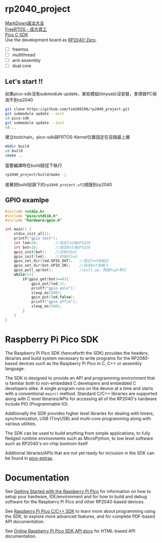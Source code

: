 # rp2040_project
[MarkDown語法大全](https://hackmd.io/@mrcoding/ryZE7k8cN)  
[FreeRTOS - 成大資工](https://wiki.csie.ncku.edu.tw/embedded/freertos)  
[Pico C SDK](https://www.raspberrypi.com/documentation/pico-sdk/hardware.html)  
Use the development board as [RP2040-Zero](https://www.waveshare.net/wiki/RP2040-Zero).  
- [ ] freertos 
- [ ] multithread
- [ ] arm assembly
- [ ] dual core
## Let's start !!  
如果pico-sdk沒有submodule update，某些模組(tinyusb)沒安裝，會導致PC偵測不到rp2040  
```bash
git clone https://github.com/tim108108/rp2040_project.git
git submodule update --init 
cd pico-sdk
git submodule update --init
cd ..
```
建立toolchain，pico-sdk與FRTOS-Kernel位置固定在目錄最上層  
```bash
mkdir build
cd build
cmake ..
```
當要編譯時在build路徑下執行
```bash
rp2040_project/build/make -j
```
接著把build目錄下的`rp2040_project.uf2`燒錄到rp2040
## GPIO examlpe
```c
#include <stdio.h>
#include "pico/stdlib.h"
#include "hardware/gpio.h"

int main() {
    stdio_init_all();
    printf("gpio test");
    int led=29;        //設定led為GPIO29
    int bot=28;        //設定bot為GPIO28
    gpio_init(bot);    //初始化bot
    gpio_init(led);    //初始化led
    gpio_set_dir(led,GPIO_OUT);   //設定led為輸出
    gpio_set_dir(bot,GPIO_IN);    //設定bot為輸入
    gpio_pull_up(bot);            //pull_up，預設high準位
    while(1){
        if(gpio_get(bot)==0){
            gpio_put(led,1);
            printf("gpio on\n");
            sleep_ms(500);
            gpio_put(led,false);
            printf("gpio off\n");
            sleep_ms(500);
        }
    }
}
```


# Raspberry Pi Pico SDK
The Raspberry Pi Pico SDK (henceforth the SDK) provides the headers, libraries and build system
necessary to write programs for the RP2040-based devices such as the Raspberry Pi Pico
in C, C++ or assembly language.

The SDK is designed to provide an API and programming environment that is familiar both to non-embedded C developers and embedded C developers alike.
A single program runs on the device at a time and starts with a conventional `main()` method. Standard C/C++ libraries are supported along with
C level libraries/APIs for accessing all of the RP2040's hardware include PIO (Programmable IO).

Additionally the SDK provides higher level libraries for dealing with timers, synchronization, USB (TinyUSB) and multi-core programming
along with various utilities.

The SDK can be used to build anything from simple applications, to fully fledged runtime environments such as MicroPython, to low level software
such as RP2040's on-chip bootrom itself.

Additional libraries/APIs that are not yet ready for inclusion in the SDK can be found in [pico-extras](https://github.com/raspberrypi/pico-extras).


# Documentation

See [Getting Started with the Raspberry Pi Pico](https://rptl.io/pico-get-started) for information on how to setup your
hardware, IDE/environment and for how to build and debug software for the Raspberry Pi Pico
and other RP2040-based devices.

See [Raspberry Pi Pico C/C++ SDK](https://rptl.io/pico-c-sdk) to learn more about programming using the
SDK, to explore more advanced features, and for complete PDF-based API documentation.

See [Online Raspberry Pi Pico SDK API docs](https://rptl.io/pico-doxygen) for HTML-based API documentation.

